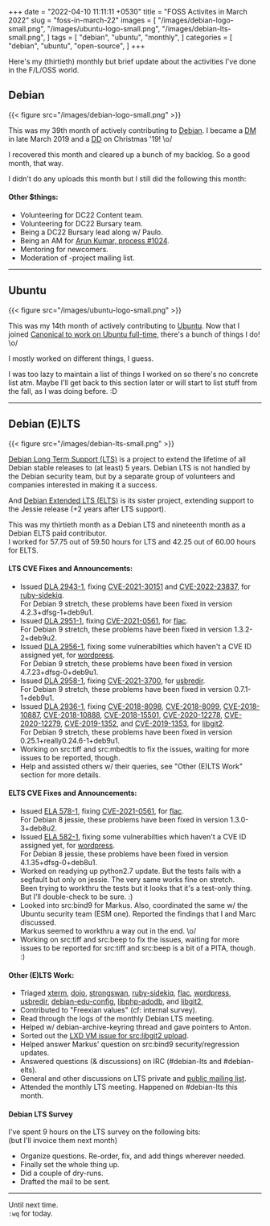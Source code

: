 +++
date = "2022-04-10 11:11:11 +0530"
title = "FOSS Activites in March 2022"
slug = "foss-in-march-22"
images = [
    "/images/debian-logo-small.png",
    "/images/ubuntu-logo-small.png",
    "/images/debian-lts-small.png",
]
tags = [
    "debian",
    "ubuntu",
    "monthly",
]
categories = [
    "debian",
    "ubuntu",
    "open-source",
]
+++

Here's my (thirtieth) monthly but brief update about the activities I've done in the F/L/OSS world.

## Debian
{{< figure src="/images/debian-logo-small.png" >}}

This was my 39th month of actively contributing to [Debian](https://www.debian.org/).
I became a [DM](https://wiki.debian.org/DebianMaintainer) in late March 2019 and a [DD](https://wiki.debian.org/DebianDeveloper) on Christmas '19! \o/

I recovered this month and cleared up a bunch of my backlog. So a good month, that way.

I didn't do any uploads this month but I still did the following this month:

#### Other $things:

- Volunteering for DC22 Content team.
- Volunteering for DC22 Bursary team.
- Being a DC22 Bursary lead along w/ Paulo.
- Being an AM for [Arun Kumar, process #1024](https://nm.debian.org/process/1024/).
- Mentoring for newcomers.
- Moderation of -project mailing list.

---

## Ubuntu
{{< figure src="/images/ubuntu-logo-small.png" >}}

This was my 14th month of actively contributing to [Ubuntu](https://ubuntu.com/about).
Now that I joined [Canonical to work on Ubuntu full-time](https://utkarsh2102.com/posts/hello-canonical/), there's a bunch of things I do! \o/

I mostly worked on different things, I guess.

I was too lazy to maintain a list of things I worked on so there's
no concrete list atm. Maybe I'll get back to this section later or
will start to list stuff from the fall, as I was doing before. :D

---

## Debian (E)LTS
{{< figure src="/images/debian-lts-small.png" >}}

[Debian Long Term Support (LTS)](https://www.freexian.com/en/services/debian-lts.html) is a project to extend the lifetime of all Debian stable releases to (at least) 5 years. Debian LTS is not handled by the Debian security team, but by a separate group of volunteers and companies interested in making it a success.  

And [Debian Extended LTS (ELTS)](https://deb.freexian.com/extended-lts) is its sister project, extending support to the Jessie release (+2 years after LTS support).

This was my thirtieth month as a Debian LTS and nineteenth month as a Debian ELTS paid contributor.  
I worked for 57.75 out of 59.50 hours for LTS and 42.25 out of 60.00 hours for ELTS.

#### LTS CVE Fixes and Announcements:

- Issued [DLA 2943-1](https://lists.debian.org/debian-lts-announce/2022/03/msg00015.html), fixing [CVE-2021-30151](https://security-tracker.debian.org/tracker/CVE-2021-30151) and [CVE-2022-23837](https://security-tracker.debian.org/tracker/CVE-2022-23837), for [ruby-sidekiq](https://tracker.debian.org/pkg/ruby-sidekiq).  
  For Debian 9 stretch, these problems have been fixed in version 4.2.3+dfsg-1+deb9u1.
- Issued [DLA 2951-1](https://lists.debian.org/debian-lts-announce/2022/03/msg00022.html), fixing [CVE-2021-0561](https://security-tracker.debian.org/tracker/CVE-2021-0561), for [flac](https://tracker.debian.org/pkg/flac).  
  For Debian 9 stretch, these problems have been fixed in version 1.3.2-2+deb9u2.
- Issued [DLA 2956-1](https://lists.debian.org/debian-lts-announce/2022/03/msg00028.html), fixing some vulnerabilties which haven't a CVE ID assigned yet, for [wordpress](https://tracker.debian.org/pkg/wordpress).  
  For Debian 9 stretch, these problems have been fixed in version 4.7.23+dfsg-0+deb9u1.
- Issued [DLA 2958-1](https://lists.debian.org/debian-lts-announce/2022/03/msg00030.html), fixing [CVE-2021-3700](https://security-tracker.debian.org/tracker/CVE-2021-3700), for [usbredir](https://tracker.debian.org/pkg/usbredir).  
  For Debian 9 stretch, these problems have been fixed in version 0.7.1-1+deb9u1.
- Issued [DLA 2936-1](https://lists.debian.org/debian-lts-announce/2022/03/msg00031.html), fixing [CVE-2018-8098](https://security-tracker.debian.org/tracker/CVE-2018-8098), [CVE-2018-8099](https://security-tracker.debian.org/tracker/CVE-2018-8099), [CVE-2018-10887](https://security-tracker.debian.org/tracker/CVE-2018-10887), [CVE-2018-10888](https://security-tracker.debian.org/tracker/CVE-2018-10888), [CVE-2018-15501](https://security-tracker.debian.org/tracker/CVE-2018-15501), [CVE-2020-12278](https://security-tracker.debian.org/tracker/CVE-2020-12278), [CVE-2020-12279](https://security-tracker.debian.org/tracker/CVE-2020-12279), [CVE-2019-1352](https://security-tracker.debian.org/tracker/CVE-2019-1352), and [CVE-2019-1353](https://security-tracker.debian.org/tracker/CVE-2019-1353), for [libgit2](https://tracker.debian.org/pkg/libgit2).  
  For Debian 9 stretch, these problems have been fixed in version 0.25.1+really0.24.6-1+deb9u1.
- Working on src:tiff and src:mbedtls to fix the issues, waiting for more issues to be reported, though.
- Help and assisted others w/ their queries, see "Other (E)LTS Work" section for more details.

#### ELTS CVE Fixes and Announcements:

- Issued [ELA 578-1](https://deb.freexian.com/extended-lts/updates/ela-578-1-flac/), fixing [CVE-2021-0561](https://security-tracker.debian.org/tracker/CVE-2021-0561), for [flac](https://tracker.debian.org/pkg/flac).  
  For Debian 8 jessie, these problems have been fixed in version 1.3.0-3+deb8u2.
- Issued [ELA 582-1](https://deb.freexian.com/extended-lts/updates/ela-582-1-wordpress/), fixing some vulnerabilties which haven't a CVE ID assigned yet, for [wordpress](https://tracker.debian.org/pkg/wordpress).  
  For Debian 8 jessie, these problems have been fixed in version 4.1.35+dfsg-0+deb8u1.
- Worked on readying up python2.7 update. But the tests fails with a segfault but only on jessie. The very same works fine on stretch.  
  Been trying to workthru the tests but it looks that it's a test-only thing. But I'll double-check to be sure. :)
- Looked into src:bind9 for Markus. Also, coordinated the same w/ the Ubuntu security team (ESM one). Reported the findings that I and Marc discussed.  
  Markus seemed to workthru a way out in the end. \o/
- Working on src:tiff and src:beep to fix the issues, waiting for more issues to be reported for src:tiff and src:beep is a bit of a PITA, though. :)

#### Other (E)LTS Work:

- Triaged [xterm](https://tracker.debian.org/pkg/xterm),
[dojo](https://tracker.debian.org/pkg/dojo),
[strongswan](https://tracker.debian.org/pkg/strongswan),
[ruby-sidekiq](https://tracker.debian.org/pkg/ruby-sidekiq),
[flac](https://tracker.debian.org/pkg/flac),
[wordpress](https://tracker.debian.org/pkg/wordpress),
[usbredir](https://tracker.debian.org/pkg/usbredir),
[debian-edu-config](https://tracker.debian.org/pkg/debian-edu-config),
[libphp-adodb](https://tracker.debian.org/pkg/libphp-adodb), and
[libgit2](https://tracker.debian.org/pkg/libgit2),
- Contributed to "Freexian values" (cf: internal survey).
- Read through the logs of the monthly Debian LTS meeting.
- Helped w/ debian-archive-keyring thread and gave pointers to Anton.
- Sorted out the [LXD VM issue for src:libgit2 upload](https://lists.debian.org/debian-lts/2022/03/msg00026.html).
- Helped answer Markus' question on src:bind9 security/regression updates.
- Answered questions (& discussions) on IRC (#debian-lts and #debian-elts).
- General and other discussions on LTS private and [public mailing list](https://lists.debian.org/debian-lts/2022/03/threads.html).
- Attended the monthly LTS meeting. Happened on #debian-lts this month.

#### Debian LTS Survey

I've spent 9 hours on the LTS survey on the following bits:  
(but I'll invoice them next month)
- Organize questions. Re-order, fix, and add things wherever needed.
- Finally set the whole thing up.
- Did a couple of dry-runs.
- Drafted the mail to be sent.

---

Until next time.  
`:wq` for today.
